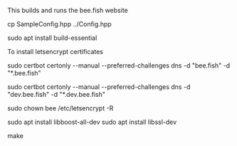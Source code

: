 This builds and runs the bee.fish website

cp SampleConfig.hpp ../Config.hpp

sudo apt install build-essential

To install letsencrypt certificates

sudo certbot certonly --manual --preferred-challenges dns -d "bee.fish" -d "*.bee.fish"

sudo certbot certonly --manual --preferred-challenges dns -d "dev.bee.fish" -d "*.dev.bee.fish"

sudo chown bee /etc/letsencrypt -R

sudo apt install libboost-all-dev
sudo apt install libssl-dev

make
